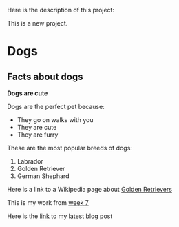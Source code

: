 Here is the description of this project:  

This is a new project. 

# Dogs

## Facts about dogs

**Dogs are cute** 

Dogs are the perfect pet because: 
- They go on walks with you 
- They are cute 
- They are furry 

These are the most popular breeds of dogs: 
1. Labrador 
2. Golden Retriever 
3. German Shephard 

Here is a link to a Wikipedia page about [Golden Retrievers](https://en.wikipedia.org/wiki/Golden_Retriever)

This is my work from [week 7](assignment.html)

Here is the [link](blog.md) to my latest blog post

